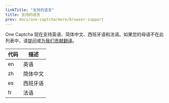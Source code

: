 ```yaml
---
linkTitle: "支持的语言"
title: 支持的语言
prev: docs/one-captcha/more/browser-support
---
```


One Captcha 现在支持英语、简体中文、西班牙语和法语。如果您的母语不在此列表中，请[提问](https://github.com/Dev-Huang1/One-Captcha/issues)或[为我们贡献翻译](https://github.com/Dev-Huang1/One-Captcha/blob/main/assets/api/v3-db/api.js)。

| 代码 | 描述 |
| ---- | ---- |
| en | 英语 |
| zh | 简体中文 |
| es | 西班牙语 |
| fr | 法语 |
